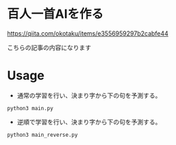 # 百人一首AIを作る
https://qiita.com/okotaku/items/e3556959297b2cabfe44

こちらの記事の内容になります

# Usage
- 通常の学習を行い、決まり字から下の句を予測する。
```
python3 main.py
```

- 逆順で学習を行い、決まり字から下の句を予測する。
```
python3 main_reverse.py
```
